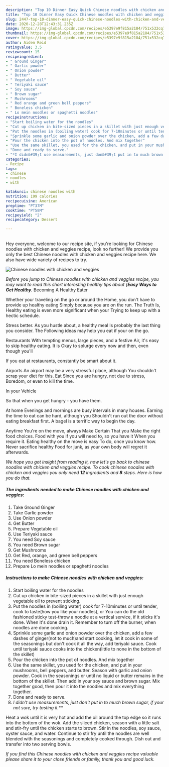 ```yaml
---
description: "Top 10 Dinner Easy Quick Chinese noodles with chicken and veggies"
title: "Top 10 Dinner Easy Quick Chinese noodles with chicken and veggies"
slug: 2447-top-10-dinner-easy-quick-chinese-noodles-with-chicken-and-veggies
date: 2020-12-28T12:43:31.235Z
image: https://img-global.cpcdn.com/recipes/e5397e9f815a2184/751x532cq70/chinese-noodles-with-chicken-and-veggies-recipe-main-photo.jpg
thumbnail: https://img-global.cpcdn.com/recipes/e5397e9f815a2184/751x532cq70/chinese-noodles-with-chicken-and-veggies-recipe-main-photo.jpg
cover: https://img-global.cpcdn.com/recipes/e5397e9f815a2184/751x532cq70/chinese-noodles-with-chicken-and-veggies-recipe-main-photo.jpg
author: Aiden Reid
ratingvalue: 3.5
reviewcount: 15
recipeingredient:
- " Ground Ginger"
- " Garlic powder"
- " Onion powder"
- " Butter"
- " Vegetable oil"
- " Teriyaki sauce"
- " Soy sauce"
- " Brown sugar"
- " Mushrooms"
- " Red orange and green bell peppers"
- " Boneless chicken"
- " Lo mein noodles or spaghetti noodles"
recipeinstructions:
- "Start boiling water for the noodles"
- "Cut up chicken in bite-sized pieces in a skillet with just enough vegetable oil to prevent sticking."
- "Put the noodles in (boiling water) cook for 7-10minutes or until tender, cook to taste(how you like your noodles), or You can do the old fashioned sticky test-throw a noodle at a vertical service, if it sticks it&#39;s done. When it&#39;s done drain it. Remember to turn off the burner, when noodles are done cooking."
- "Sprinkle some garlic and onion powder over the chicken, add a few dashes of ginger(not to much)and start cooking, let it cook in some of the seasonings but don&#39;t cook it all the way, add teriyaki sauce. Cook until teriyaki sauce cooks into the chicken(little to none in the bottom of the skillet)"
- "Pour the chicken into the pot of noodles. And mix together"
- "Use the same skillet, you used for the chicken, and put in your mushrooms, bell peppers, and butter. Season with garlic and onion powder. Cook in the seasonings or until no liquid or butter remains in the bottom of the skillet. Then add in your soy sauce and brown sugar. Mix together good, then pour it into the noodles and mix everything together."
- "Done and ready to serve."
- "*I didn&#39;t use measurements, just don&#39;t put in to much brown sugar, if your not sure, try tasting it.***"
categories:
- Recipe
tags:
- chinese
- noodles
- with

katakunci: chinese noodles with 
nutrition: 199 calories
recipecuisine: American
preptime: "PT37M"
cooktime: "PT58M"
recipeyield: "2"
recipecategory: Dessert

---
```

<br>
Hey everyone, welcome to our recipe site, if you're looking for Chinese noodles with chicken and veggies recipe, look no further! We provide you only the best Chinese noodles with chicken and veggies recipe here. We also have wide variety of recipes to try.
<br>


![Chinese noodles with chicken and veggies](https://img-global.cpcdn.com/recipes/e5397e9f815a2184/751x532cq70/chinese-noodles-with-chicken-and-veggies-recipe-main-photo.jpg)

<i>Before you jump to Chinese noodles with chicken and veggies recipe, you may want to read this short interesting healthy tips about {<strong>Easy Ways to Get Healthy</strong>.</i>
Becoming A Healthy Eater

Whether your traveling on the go or around the
Home, you don't have to provide up healthy eating
Simply because you are on the run. The Truth Is,
Healthy eating is even more significant when your
Trying to keep up with a hectic schedule.


Stress better. As you hustle about, a healthy meal
Is probably the last thing you consider. The
Following ideas may help you eat if your on the go.

Restaurants
With tempting menus, large pieces, and a festive
Air, it's easy to skip healthy eating. It is 
Okay to splurge every now and then, even though you'll

If you eat at restaurants, constantly be smart
about it.

Airports
An airport may be a very stressful place, although
You shouldn't scrap your diet for this. Eat
Since you are hungry, not due to stress,
Boredom, or even to kill the time.

In your Vehicle 

So that when you get hungry - you have them.

At home
Evenings and mornings are busy intervals in many houses.
Earning the time to eat can be hard, although you
Shouldn't run out the door without eating breakfast
first. 
A bagel is a terrific way to begin the day.

Anytime You're on the move, always Make Certain That you
Make the right food choices. 
Food with you if you will need to, so you have it
When you require it. Eating healthy on the move is easy
To do, once you know how. Never sacrifice healthy
Food for junk, as your own body will regret it afterwards.


<i>We hope you got insight from reading it, now let's go back to chinese noodles with chicken and veggies recipe. To cook chinese noodles with chicken and veggies you only need <strong>12</strong> ingredients and <strong>8</strong> steps. Here is how you do that.
</i>

##### The ingredients needed to make Chinese noodles with chicken and veggies:

1. Take  Ground Ginger
1. Take  Garlic powder
1. Use  Onion powder
1. Get  Butter
1. Prepare  Vegetable oil
1. Use  Teriyaki sauce
1. You need  Soy sauce
1. You need  Brown sugar
1. Get  Mushrooms
1. Get  Red, orange, and green bell peppers
1. You need  Boneless chicken
1. Prepare  Lo mein noodles or spaghetti noodles


##### Instructions to make Chinese noodles with chicken and veggies:

1. Start boiling water for the noodles
1. Cut up chicken in bite-sized pieces in a skillet with just enough vegetable oil to prevent sticking.
1. Put the noodles in (boiling water) cook for 7-10minutes or until tender, cook to taste(how you like your noodles), or You can do the old fashioned sticky test-throw a noodle at a vertical service, if it sticks it&#39;s done. When it&#39;s done drain it. Remember to turn off the burner, when noodles are done cooking.
1. Sprinkle some garlic and onion powder over the chicken, add a few dashes of ginger(not to much)and start cooking, let it cook in some of the seasonings but don&#39;t cook it all the way, add teriyaki sauce. Cook until teriyaki sauce cooks into the chicken(little to none in the bottom of the skillet)
1. Pour the chicken into the pot of noodles. And mix together
1. Use the same skillet, you used for the chicken, and put in your mushrooms, bell peppers, and butter. Season with garlic and onion powder. Cook in the seasonings or until no liquid or butter remains in the bottom of the skillet. Then add in your soy sauce and brown sugar. Mix together good, then pour it into the noodles and mix everything together.
1. Done and ready to serve.
1. *I didn&#39;t use measurements, just don&#39;t put in to much brown sugar, if your not sure, try tasting it.***


Heat a wok until it is very hot and add the oil around the top edge so it runs into the bottom of the wok. Add the sliced chicken, season with a little salt and stir-fry until the chicken starts to brown. Stir in the noodles, soy sauce, oyster sauce, and water. Continue to stir fry until the noodles are well blended with the seasonings and completely cooked through. Dish out and transfer into two serving bowls. 

<i>If you find this Chinese noodles with chicken and veggies recipe valuable please share it to your close friends or family, thank you and good luck.</i>
